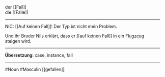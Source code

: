 der [[Fall]]  
die [[Fälle]]

---
NIC: [[Auf keinen Fall]]! Der Typ ist nicht mein Problem.

 Und ihr Bruder Nils erklärt, dass er [[auf keinen Fall]] in ein Flugzeug steigen wird. 

---

**Übersetzung**: case, instance, fall

---

#Noun
#Masculin
[[gefallen]]